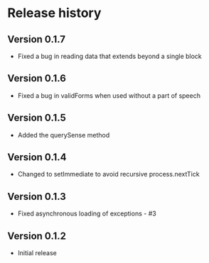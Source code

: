 Release history
===============


Version 0.1.7
-------------

 * Fixed a bug in reading data that extends beyond a single block


Version 0.1.6
-------------

 * Fixed a bug in validForms when used without a part of speech


Version 0.1.5
-------------

 * Added the querySense method


Version 0.1.4
-------------

 * Changed to setImmediate to avoid recursive process.nextTick


Version 0.1.3
-------------

 * Fixed asynchronous loading of exceptions - #3


Version 0.1.2
-------------

 * Initial release
